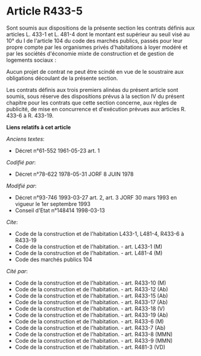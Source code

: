 # Article R433-5

Sont soumis aux dispositions de la présente section les contrats définis aux articles L. 433-1 et L. 481-4 dont le montant
est supérieur au seuil visé au 10° du I de l'article 104 du code des marchés publics, passés pour leur propre compte par les
organismes privés d'habitations à loyer modéré et par les sociétés d'économie mixte de construction et de gestion de
logements sociaux :

Aucun projet de contrat ne peut être scindé en vue de le soustraire aux obligations découlant de la présente section.

Les contrats définis aux trois premiers alinéas du présent article sont soumis, sous réserve des dispositions prévus à la
section IV du présent chapitre pour les contrats que cette section concerne, aux règles de publicité, de mise en concurrence
et d'exécution prévues aux articles R. 433-6 à R. 433-19.

**Liens relatifs à cet article**

_Anciens textes_:

  - Décret n°61-552 1961-05-23 art. 1

_Codifié par_:

  - Décret n°78-622 1978-05-31 JORF 8 JUIN 1978

_Modifié par_:

  - Décret n°93-746 1993-03-27 art. 2, art. 3 JORF 30 mars 1993 en vigueur le 1er septembre 1993
  - Conseil d'Etat n°148414 1998-03-13

_Cite_:

  - Code de la construction et de l'habitation L433-1, L481-4, R433-6 à R433-19
  - Code de la construction et de l'habitation. - art. L433-1 (M)
  - Code de la construction et de l'habitation. - art. L481-4 (M)
  - Code des marchés publics 104

_Cité par_:

  - Code de la construction et de l'habitation. - art. R433-10 (M)
  - Code de la construction et de l'habitation. - art. R433-12 (Ab)
  - Code de la construction et de l'habitation. - art. R433-15 (Ab)
  - Code de la construction et de l'habitation. - art. R433-17 (Ab)
  - Code de la construction et de l'habitation. - art. R433-18 (V)
  - Code de la construction et de l'habitation. - art. R433-19 (Ab)
  - Code de la construction et de l'habitation. - art. R433-6 (M)
  - Code de la construction et de l'habitation. - art. R433-7 (Ab)
  - Code de la construction et de l'habitation. - art. R433-8 (MMN)
  - Code de la construction et de l'habitation. - art. R433-9 (MMN)
  - Code de la construction et de l'habitation. - art. R481-3 (VD)
